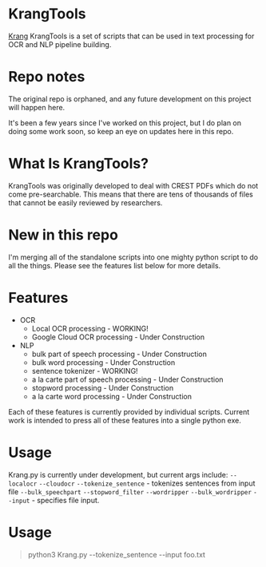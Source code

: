 # KrangTools
[Krang](images/krang.jpg)
KrangTools is a set of scripts that can be used in text processing for OCR and NLP pipeline building.

# Repo notes
The original repo is orphaned, and any future development on this project will happen here.

It's been a few years since I've worked on this project, but I do plan on doing some work soon, so keep an eye
on updates here in this repo.

# What Is KrangTools?
KrangTools was originally developed to deal with CREST PDFs which do not come pre-searchable. This means that there
are tens of thousands of files that cannot be easily reviewed by researchers.

# New in this repo
I'm merging all of the standalone scripts into one mighty python script to do all the things. Please see the features list below
for more details.
 
# Features
* OCR
    * Local OCR processing - WORKING!
    * Google Cloud OCR processing - Under Construction
* NLP
    * bulk part of speech processing - Under Construction
    * bulk word processing - Under Construction
    * sentence tokenizer - WORKING!
    * a la carte part of speech processing - Under Construction
    * stopword processing - Under Construction
    * a la carte word processing - Under Construction

Each of these features is currently provided by individual scripts. Current work is intended to press all of these
features into a single python exe.

# Usage
Krang.py is currently under development, but current args include:
`--localocr`
`--cloudocr`
`--tokenize_sentence` - tokenizes sentences from input file
`--bulk_speechpart`
`--stopword_filter`
`--wordripper`
`--bulk_wordripper`
`--input` - specifies file input.

# Usage

>python3 Krang.py --tokenize_sentence --input foo.txt
